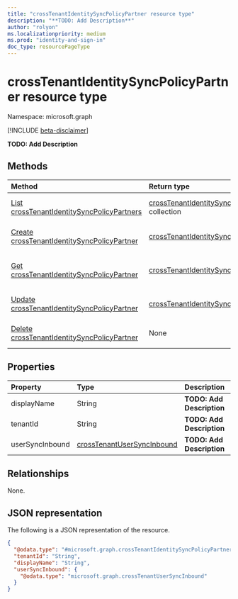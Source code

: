 ```yaml
---
title: "crossTenantIdentitySyncPolicyPartner resource type"
description: "**TODO: Add Description**"
author: "rolyon"
ms.localizationpriority: medium
ms.prod: "identity-and-sign-in"
doc_type: resourcePageType
---
```


# crossTenantIdentitySyncPolicyPartner resource type

Namespace: microsoft.graph

[!INCLUDE [beta-disclaimer](../../includes/beta-disclaimer.md)]

**TODO: Add Description**

## Methods
|Method|Return type|Description|
|:---|:---|:---|
|[List crossTenantIdentitySyncPolicyPartners](../api/crosstenantaccesspolicyconfigurationpartner-list-identitysynchronization.md)|[crossTenantIdentitySyncPolicyPartner](../resources/crosstenantidentitysyncpolicypartner.md) collection|Get a list of the [crossTenantIdentitySyncPolicyPartner](../resources/crosstenantidentitysyncpolicypartner.md) objects and their properties.|
|[Create crossTenantIdentitySyncPolicyPartner](../api/crosstenantaccesspolicyconfigurationpartner-post-identitysynchronization.md)|[crossTenantIdentitySyncPolicyPartner](../resources/crosstenantidentitysyncpolicypartner.md)|Create a new [crossTenantIdentitySyncPolicyPartner](../resources/crosstenantidentitysyncpolicypartner.md) object.|
|[Get crossTenantIdentitySyncPolicyPartner](../api/crosstenantidentitysyncpolicypartner-get.md)|[crossTenantIdentitySyncPolicyPartner](../resources/crosstenantidentitysyncpolicypartner.md)|Read the properties and relationships of a [crossTenantIdentitySyncPolicyPartner](../resources/crosstenantidentitysyncpolicypartner.md) object.|
|[Update crossTenantIdentitySyncPolicyPartner](../api/crosstenantidentitysyncpolicypartner-update.md)|[crossTenantIdentitySyncPolicyPartner](../resources/crosstenantidentitysyncpolicypartner.md)|Update the properties of a [crossTenantIdentitySyncPolicyPartner](../resources/crosstenantidentitysyncpolicypartner.md) object.|
|[Delete crossTenantIdentitySyncPolicyPartner](../api/crosstenantaccesspolicyconfigurationpartner-delete-identitysynchronization.md)|None|Delete a [crossTenantIdentitySyncPolicyPartner](../resources/crosstenantidentitysyncpolicypartner.md) object.|

## Properties
|Property|Type|Description|
|:---|:---|:---|
|displayName|String|**TODO: Add Description**|
|tenantId|String|**TODO: Add Description**|
|userSyncInbound|[crossTenantUserSyncInbound](../resources/crosstenantusersyncinbound.md)|**TODO: Add Description**|

## Relationships
None.

## JSON representation
The following is a JSON representation of the resource.
<!-- {
  "blockType": "resource",
  "keyProperty": "id",
  "@odata.type": "microsoft.graph.crossTenantIdentitySyncPolicyPartner",
  "openType": false
}
-->
``` json
{
  "@odata.type": "#microsoft.graph.crossTenantIdentitySyncPolicyPartner",
  "tenantId": "String",
  "displayName": "String",
  "userSyncInbound": {
    "@odata.type": "microsoft.graph.crossTenantUserSyncInbound"
  }
}
```

